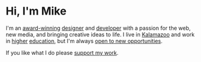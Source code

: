 # Hi, I'm Mike

I'm an [award-winning][] [designer][] and [developer][] with a passion for the
web, new media, and bringing creative ideas to life. I live in [Kalamazoo][] and
work in [higher][] [education][], but I'm always [open to new opportunities][].

If you like what I do please [support my work][].

[award-winning]: https://linkedin.com/in/mgsisk
[designer]: https://dribbble.com/mgsisk
[developer]: https://github.com/mgsisk
[education]: https://kellogg.edu
[higher]: https://wmich.edu
[kalamazoo]: https://kalamazoocity.org
[open to new opportunities]: mailto:me@mgsisk.com
[support my work]: https://liberapay.org/mgsisk
